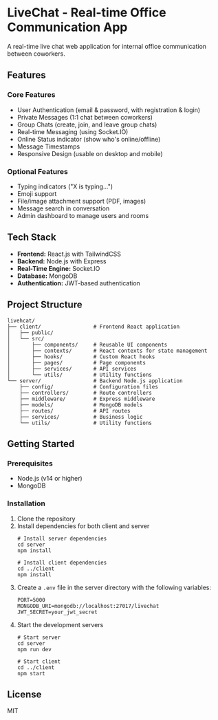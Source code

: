 # LiveChat - Real-time Office Communication App

A real-time live chat web application for internal office communication between coworkers.

## Features

### Core Features
- User Authentication (email & password, with registration & login)
- Private Messages (1:1 chat between coworkers)
- Group Chats (create, join, and leave group chats)
- Real-time Messaging (using Socket.IO)
- Online Status indicator (show who's online/offline)
- Message Timestamps
- Responsive Design (usable on desktop and mobile)

### Optional Features
- Typing indicators ("X is typing...")
- Emoji support
- File/image attachment support (PDF, images)
- Message search in conversation
- Admin dashboard to manage users and rooms

## Tech Stack
- **Frontend:** React.js with TailwindCSS
- **Backend:** Node.js with Express
- **Real-Time Engine:** Socket.IO
- **Database:** MongoDB
- **Authentication:** JWT-based authentication

## Project Structure
```
livehcat/
├── client/                 # Frontend React application
│   ├── public/
│   └── src/
│       ├── components/     # Reusable UI components
│       ├── contexts/       # React contexts for state management
│       ├── hooks/          # Custom React hooks
│       ├── pages/          # Page components
│       ├── services/       # API services
│       └── utils/          # Utility functions
└── server/                 # Backend Node.js application
    ├── config/             # Configuration files
    ├── controllers/        # Route controllers
    ├── middleware/         # Express middleware
    ├── models/             # MongoDB models
    ├── routes/             # API routes
    ├── services/           # Business logic
    └── utils/              # Utility functions
```

## Getting Started

### Prerequisites
- Node.js (v14 or higher)
- MongoDB

### Installation

1. Clone the repository
2. Install dependencies for both client and server
   ```
   # Install server dependencies
   cd server
   npm install

   # Install client dependencies
   cd ../client
   npm install
   ```
3. Create a `.env` file in the server directory with the following variables:
   ```
   PORT=5000
   MONGODB_URI=mongodb://localhost:27017/livechat
   JWT_SECRET=your_jwt_secret
   ```
4. Start the development servers
   ```
   # Start server
   cd server
   npm run dev

   # Start client
   cd ../client
   npm start
   ```

## License
MIT